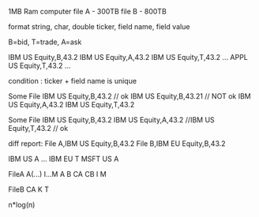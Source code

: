 1MB Ram computer
file A - 300TB
file B - 800TB

format
string,       char, double
ticker, field name, field value

B=bid,
T=trade,
A=ask

IBM US Equity,B,43.2
IBM US Equity,A,43.2
IBM US Equity,T,43.2
...
APPL US Equity,T,43.2
...

condition : 
ticker + field name is unique

Some File
IBM US Equity,B,43.2 // ok
IBM US Equity,B,43.21 // NOT ok
IBM US Equity,A,43.2 
IBM US Equity,T,43.2

Some File
IBM US Equity,B,43.2 
IBM US Equity,A,43.2 
//IBM US Equity,T,43.2 // ok

diff report:
File A,IBM US Equity,B,43.2
File B,IBM EU Equity,B,43.2

IBM US A ... IBM EU T
MSFT US A

FileA
A(...) I...M
A  B  CA CB I M

FileB
CA K T

n*log(n)
